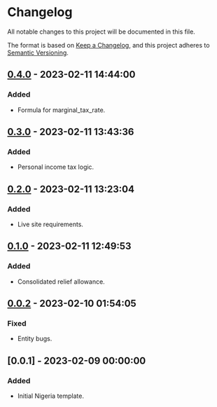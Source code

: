 # Changelog

All notable changes to this project will be documented in this file.

The format is based on [Keep a Changelog](https://keepachangelog.com/en/1.0.0/),
and this project adheres to [Semantic Versioning](https://semver.org/spec/v2.0.0.html).

## [0.4.0] - 2023-02-11 14:44:00

### Added

- Formula for marginal_tax_rate.

## [0.3.0] - 2023-02-11 13:43:36

### Added

- Personal income tax logic.

## [0.2.0] - 2023-02-11 13:23:04

### Added

- Live site requirements.

## [0.1.0] - 2023-02-11 12:49:53

### Added

- Consolidated relief allowance.

## [0.0.2] - 2023-02-10 01:54:05

### Fixed

- Entity bugs.

## [0.0.1] - 2023-02-09 00:00:00

### Added

- Initial Nigeria template.



[0.4.0]: https://github.com/PolicyEngine/policyengine-ng/compare/0.3.0...0.4.0
[0.3.0]: https://github.com/PolicyEngine/policyengine-ng/compare/0.2.0...0.3.0
[0.2.0]: https://github.com/PolicyEngine/policyengine-ng/compare/0.1.0...0.2.0
[0.1.0]: https://github.com/PolicyEngine/policyengine-ng/compare/0.0.2...0.1.0
[0.0.2]: https://github.com/PolicyEngine/policyengine-ng/compare/0.0.1...0.0.2

